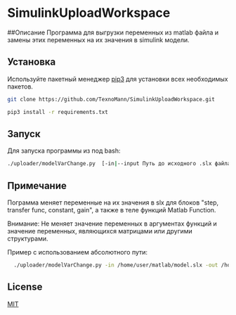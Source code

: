 # SimulinkUploadWorkspace

##Описание
Программа для выгрузки переменных из matlab файла и замены этих переменных на их значения в simulink модели.


## Установка
Используйте пакетный менеджер [pip3](https://pip.pypa.io/en/stable/) для установки всех необходимых пакетов.
```bash
git clone https://github.com/TexnoMann/SimulinkUploadWorkspace.git
```

```bash
pip3 install -r requirements.txt
```

## Запуск
Для запуска программы из под bash:
```bash
./uploader/modelVarChange.py  [-in|--input Путь до исходного .slx файла] [-out|--output Путь сохранения до выходного .slx файла] [-m|--mfile Путь до matlab файла с переменными для выгрузки]
```
## Примечание
Пограмма меняет переменные на их значения в slx для блоков "step, transfer func, constant, gain", а также в теле функций Matlab Function.

Внимание:
Не меняет значение переменных в аргументах функций и значение переменных, являющихся матрицами или другими структурами.

Пример с использованием абсолютного пути:
```bash
  ./uploader/modelVarChange.py -in /home/user/matlab/model.slx -out /home/user/matlab_val.slx -m /home/user/matlab_init.m
```

## License
[MIT](https://choosealicense.com/licenses/mit/)
